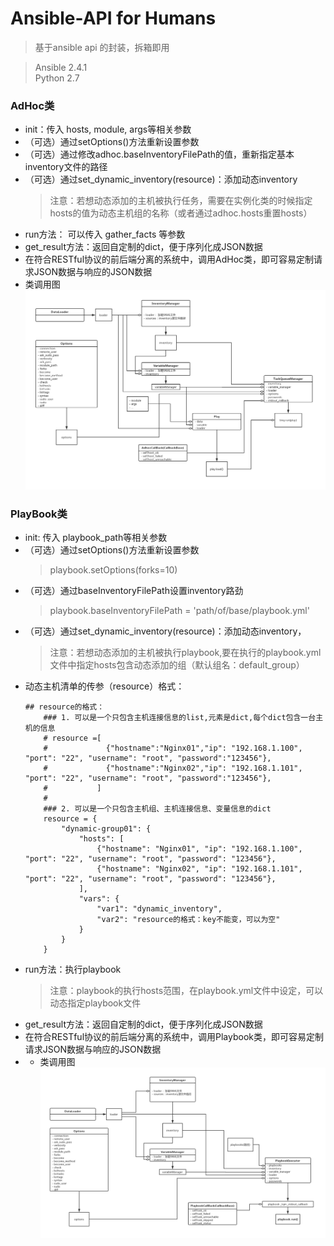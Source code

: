 # Ansible-API for Humans
> 基于ansible api 的封装，拆箱即用

> Ansible 2.4.1  
> Python 2.7

### AdHoc类
- init：传入 hosts, module, args等相关参数
- （可选）通过setOptions()方法重新设置参数
- （可选）通过修改adhoc.baseInventoryFilePath的值，重新指定基本inventory文件的路径
- （可选）通过set_dynamic_inventory(resource)：添加动态inventory
     > 注意：若想动态添加的主机被执行任务，需要在实例化类的时候指定hosts的值为动态主机组的名称（或者通过adhoc.hosts重置hosts）
- run方法： 可以传入 gather_facts 等参数
- get_result方法：返回自定制的dict，便于序列化成JSON数据
- 在符合RESTful协议的前后端分离的系统中，调用AdHoc类，即可容易定制请求JSON数据与响应的JSON数据
- 类调用图
![uml_1](docs/img/uml_1.png)
### PlayBook类
- init: 传入 playbook_path等相关参数
- （可选）通过setOptions()方法重新设置参数
    > playbook.setOptions(forks=10)
- （可选）通过baseInventoryFilePath设置inventory路劲
    > playbook.baseInventoryFilePath = 'path/of/base/playbook.yml'
- （可选）通过set_dynamic_inventory(resource)：添加动态inventory，
    > 注意：若想动态添加的主机被执行playbook,要在执行的playbook.yml文件中指定hosts包含动态添加的组（默认组名：default_group）
- 动态主机清单的传参（resource）格式：
    ```
    ## resource的格式：
        ### 1. 可以是一个只包含主机连接信息的list,元素是dict,每个dict包含一台主机的信息
        # resource =[
        #             {"hostname":"Nginx01","ip": "192.168.1.100", "port": "22", "username": "root", "password":"123456"},
        #             {"hostname":"Nginx02","ip": "192.168.1.101", "port": "22", "username": "root", "password":"123456"},
        #           ]
        #
        ### 2. 可以是一个只包含主机组、主机连接信息、变量信息的dict
        resource = {
            "dynamic-group01": {
                "hosts": [
                    {"hostname": "Nginx01", "ip": "192.168.1.100", "port": "22", "username": "root", "password": "123456"},
                    {"hostname": "Nginx02", "ip": "192.168.1.101", "port": "22", "username": "root", "password": "123456"},
                ],
                "vars": {
                    "var1": "dynamic_inventory",
                    "var2": "resource的格式：key不能变，可以为空"
                }
            }
        }
    ```
- run方法：执行playbook 
    > 注意：playbook的执行hosts范围，在playbook.yml文件中设定，可以动态指定playbook文件
- get_result方法：返回自定制的dict，便于序列化成JSON数据
- 在符合RESTful协议的前后端分离的系统中，调用Playbook类，即可容易定制请求JSON数据与响应的JSON数据
- - 类调用图
![uml_2](docs/img/uml_2.png)
